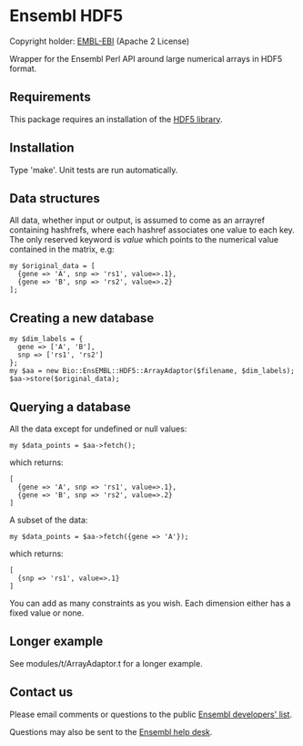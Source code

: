 Ensembl HDF5
============

Copyright holder: [EMBL-EBI](http://www.ebi.ac.uk) (Apache 2 License)

Wrapper for the Ensembl Perl API around large numerical arrays in HDF5 format.

Requirements
------------

This package requires an installation of the [HDF5 library](https://www.hdfgroup.org/HDF5/).

Installation
------------

Type 'make'. Unit tests are run automatically.

Data structures
---------------

All data, whether input or output, is assumed to come as an arrayref containing hashfrefs, where each hashref associates one value to each key. The only reserved keyword is _value_ which points to the numerical value contained in the matrix, e.g:

```
my $original_data = [
  {gene => 'A', snp => 'rs1', value=>.1},
  {gene => 'B', snp => 'rs2', value=>.2}
];
```

Creating a new database
-----------------------

```
my $dim_labels = {
  gene => ['A', 'B'],
  snp => ['rs1', 'rs2']
};
my $aa = new Bio::EnsEMBL::HDF5::ArrayAdaptor($filename, $dim_labels);
$aa->store($original_data);
```

Querying a database
-------------------

All the data except for undefined or null values:
```
my $data_points = $aa->fetch();
```
which returns:
```
[
  {gene => 'A', snp => 'rs1', value=>.1},
  {gene => 'B', snp => 'rs2', value=>.2}
]
```

A subset of the data:
```
my $data_points = $aa->fetch({gene => 'A'});
```
which returns:
```
[
  {snp => 'rs1', value=>.1}
]
```

You can add as many constraints as you wish. Each dimension either has a fixed value or none.

Longer example
--------------

See modules/t/ArrayAdaptor.t for a longer example.

Contact us
----------

Please email comments or questions to the public [Ensembl developers' list](http://lists.ensembl.org/mailman/listinfo/dev).

Questions may also be sent to the [Ensembl help desk](http://www.ensembl.org/Help/Contact).
